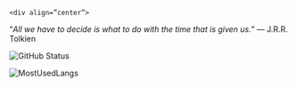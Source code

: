     <div align=”center”>
   “_All we have to decide is what to do with the time that is given us._” ― J.R.R. Tolkien </div>

![GitHub Status](https://github-readme-stats.vercel.app/api?username=Mateus-Kent&count_private=true&theme=nightowl&show_icons=true)

![MostUsedLangs](https://github-readme-stats.vercel.app/api/top-langs/?username=Mateus-Kent&theme=nightowl&layout=compact&langs_count=8)




